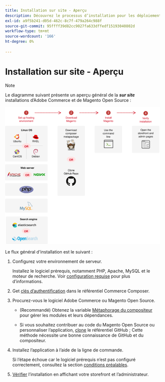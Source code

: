 ```yaml
---
title: Installation sur site - Aperçu
description: Découvrez le processus d’installation pour les déploiements sur site d’Adobe Commerce et de Magento Open Source.
exl-id: a9f5b241-d05d-462c-8c7f-479a264c988f
source-git-commit: 95ffff39d82cc9027fa633dffedf15193040802d
workflow-type: tm+mt
source-wordcount: '166'
ht-degree: 0%

---
```


# Installation sur site - Aperçu

>[!NOTE]
>
>Le diagramme suivant présente un aperçu général de la _**sur site**_ installations d’Adobe Commerce et de Magento Open Source :

![Fonctionnement de l’installation](../assets/installation/install-diagram-24.svg)

Le flux général d&#39;installation est le suivant :

1. Configurez votre environnement de serveur.

   Installez le logiciel prérequis, notamment PHP, Apache, MySQL et le moteur de recherche. Voir [configuration requise](system-requirements.md) pour plus d’informations.

1. Get [clés d’authentification](prerequisites/authentication-keys.md) dans le référentiel Commerce Composer.

1. Procurez-vous le logiciel Adobe Commerce ou Magento Open Source.

   * (Recommandé) Obtenez la variable [Métaphorage du compositeur](composer.md) pour gérer les modules et leurs dépendances.

   * Si vous souhaitez contribuer au code du Magento Open Source ou personnaliser l’application, [clone](https://developer.adobe.com/commerce/contributor/guides/install/clone-repository/) le référentiel GitHub ; Cette méthode nécessite une bonne connaissance de GitHub et du compositeur.

1. Installez l’application à l’aide de la ligne de commande.

   Si l’étape échoue car le logiciel prérequis n’est pas configuré correctement, consultez la section [conditions préalables](prerequisites/overview.md).

1. [Vérifier](next-steps/verify.md) l’installation en affichant votre storefront et l’administrateur.
